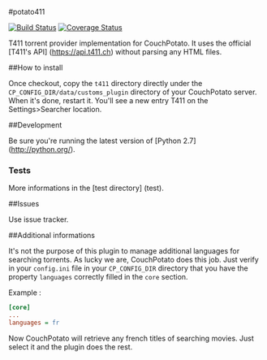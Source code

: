 #potato411

[![Build Status](https://travis-ci.org/Ripolin/potato411.svg?branch=ci)](https://travis-ci.org/Ripolin/potato411)
[![Coverage Status](https://coveralls.io/repos/github/Ripolin/potato411/badge.svg?branch=master)](https://coveralls.io/github/Ripolin/potato411?branch=master)

T411 torrent provider implementation for CouchPotato. It uses the official [T411's API] (https://api.t411.ch) without parsing any HTML files.

##How to install

Once checkout, copy the `t411` directory directly under the `CP_CONFIG_DIR/data/customs_plugin` directory of your CouchPotato server. When it's done, restart it. You'll see a new entry T411 on the Settings>Searcher location.

##Development

Be sure you're running the latest version of [Python 2.7] (http://python.org/).

### Tests

More informations in the [test directory] (test).

##Issues

Use issue tracker.

##Additional informations

It's not the purpose of this plugin to manage additional languages for searching torrents. As lucky we are, CouchPotato does this job. Just verify in your `config.ini` file in your `CP_CONFIG_DIR` directory that you have the property `languages` correctly filled in the `core` section.

Example :

```ini
[core]
...
languages = fr
```

Now CouchPotato will retrieve any french titles of searching movies. Just select it and the plugin does the rest.
